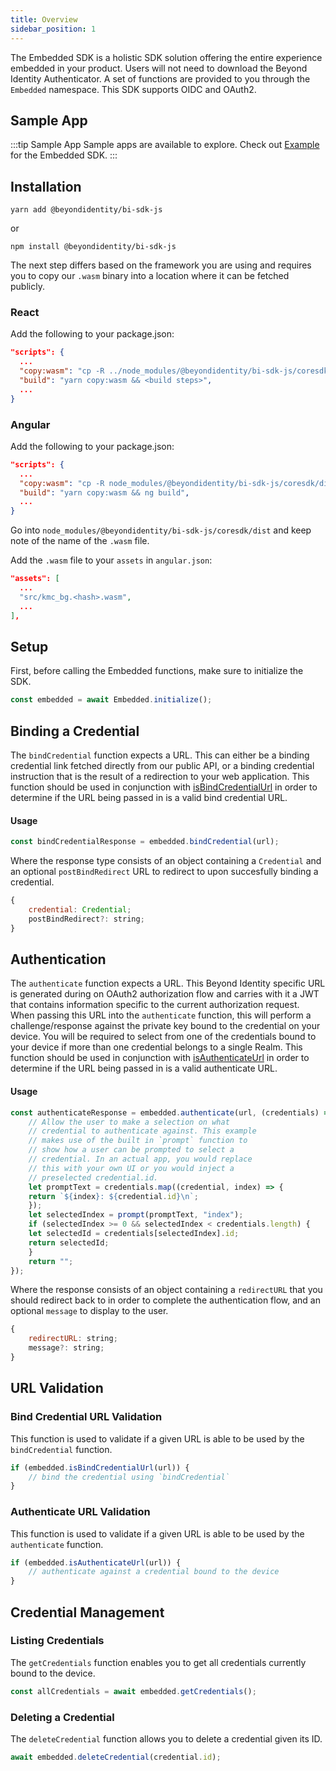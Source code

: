 ```yaml
---
title: Overview
sidebar_position: 1
---
```


The Embedded SDK is a holistic SDK solution offering the entire experience embedded in your product. Users will not need to download the Beyond Identity Authenticator. A set of functions are provided to you through the `Embedded` namespace. This SDK supports OIDC and OAuth2.

## Sample App

:::tip Sample App
Sample apps are available to explore. Check out [Example](https://github.com/gobeyondidentity/bi-sdk-js/tree/main/examples/app/js) for the Embedded SDK.
:::


## Installation

```
yarn add @beyondidentity/bi-sdk-js
```
or
```
npm install @beyondidentity/bi-sdk-js
```

The next step differs based on the framework you are using and requires you to copy our `.wasm` binary into a location where it can be fetched publicly.

### React

Add the following to your package.json:

```json
"scripts": {
  ...
  "copy:wasm": "cp -R ../node_modules/@beyondidentity/bi-sdk-js/coresdk/dist/*.wasm public",
  "build": "yarn copy:wasm && <build steps>",
  ...
}
```

### Angular

Add the following to your package.json:

```json
"scripts": {
  ...
  "copy:wasm": "cp -R node_modules/@beyondidentity/bi-sdk-js/coresdk/dist/*.wasm src/",
  "build": "yarn copy:wasm && ng build",
  ...
}
```

Go into `node_modules/@beyondidentity/bi-sdk-js/coresdk/dist` and keep note of the name of the `.wasm` file.

Add the `.wasm` file to your `assets` in `angular.json`:

```json
"assets": [
  ...
  "src/kmc_bg.<hash>.wasm",
  ...
],
```


## Setup

First, before calling the Embedded functions, make sure to initialize the SDK.

```javascript
const embedded = await Embedded.initialize();
```

## Binding a Credential

The `bindCredential` function expects a URL. This can either be a binding credential link fetched directly from our public API, or a binding credential instruction that is the result of a redirection to your web application. This function should be used in conjunction with [isBindCredentialUrl](#bind-credential-url-validation) in order to determine if the URL being passed in is a valid bind credential URL.

#### Usage

```javascript
const bindCredentialResponse = embedded.bindCredential(url);
```

Where the response type consists of an object containing a `Credential` and an optional `postBindRedirect` URL to redirect to upon succesfully binding a credential.

```javascript
{
    credential: Credential;
    postBindRedirect?: string;
}
```

## Authentication

The `authenticate` function expects a URL. This Beyond Identity specific URL is generated during on OAuth2 authorization flow and carries with it a JWT that contains information specific to the current authorization request. When passing this URL into the `authenticate` function, this will perform a challenge/response against the private key bound to the credential on your device. You will be required to select from one of the credentials bound to your device if more than one credential belongs to a single Realm. This function should be used in conjunction with [isAuthenticateUrl](#authenticate-url-validation) in order to determine if the URL being passed in is a valid authenticate URL.

#### Usage

```javascript
const authenticateResponse = embedded.authenticate(url, (credentials) => {
    // Allow the user to make a selection on what
    // credential to authenticate against. This example
    // makes use of the built in `prompt` function to
    // show how a user can be prompted to select a
    // credential. In an actual app, you would replace
    // this with your own UI or you would inject a
    // preselected credential.id.
    let promptText = credentials.map((credential, index) => {
    return `${index}: ${credential.id}\n`;
    });
    let selectedIndex = prompt(promptText, "index");
    if (selectedIndex >= 0 && selectedIndex < credentials.length) {
    let selectedId = credentials[selectedIndex].id;
    return selectedId;
    }
    return "";
});
```

Where the response consists of an object containing a `redirectURL` that you should redirect back to in order to complete the authentication flow, and an optional `message` to display to the user.

```javascript
{
    redirectURL: string;
    message?: string;
}
```

## URL Validation

### Bind Credential URL Validation

This function is used to validate if a given URL is able to be used by the `bindCredential` function.

```javascript
if (embedded.isBindCredentialUrl(url)) {
    // bind the credential using `bindCredential`
}
```

### Authenticate URL Validation

This function is used to validate if a given URL is able to be used by the `authenticate` function.

```javascript
if (embedded.isAuthenticateUrl(url)) {
    // authenticate against a credential bound to the device
}
```

## Credential Management

### Listing Credentials

The `getCredentials` function enables you to get all credentials currently bound to the device.

```javascript
const allCredentials = await embedded.getCredentials();
```

### Deleting a Credential

The `deleteCredential` function allows you to delete a credential given its ID.

```javascript
await embedded.deleteCredential(credential.id);
```
